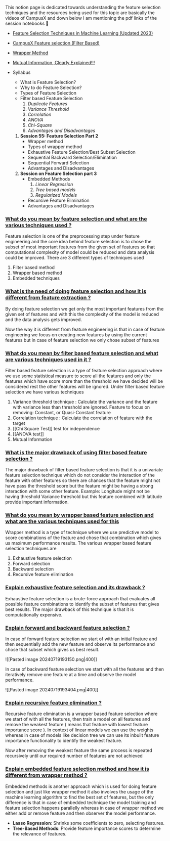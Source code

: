 This notion page is dedicated towards understanding the feature selection techniques and the resources being used for this topic are basically the videos of CampusX and down below I am mentioning the pdf links of the session notebooks 📔    

- [Feature Selection Techniques in Machine Learning (Updated 2023)](https://www.analyticsvidhya.com/blog/2020/10/feature-selection-techniques-in-machine-learning/)
- [CampusX Feature selection (Filter Based)](https://drive.google.com/file/d/1CZPRLuSBmyPw7ftQVIyS7sreoemJGGn-/view)
- [Wrapper Method](https://drive.google.com/file/d/1l0D_YMFkVM8z3I3INn6ou2aCxrHSoeGK/view)
- [Mutual Information, Clearly Explained!!!](https://www.youtube.com/watch?v=eJIp_mgVLwE)

- Syllabus
    
    - What is Feature Selection?
    - Why to do Feature Selection?
    - Types of Feature Selection
    - Filter based Feature Selection
        1. _Duplicate Features_
        2. _Variance Threshold_
        3. _Correlation_
        4. _ANOVA_
        5. _Chi-Square_
        6. _Advantages and Disadvantages_
    
    1. **Session 55: Feature Selection Part 2**
        - Wrapper method
        - Types of wrapper method
        - Exhaustive Feature Selection/Best Subset Selection
        - Sequential Backward Selection/Elimination
        - Sequential Forward Selection
        - Advantages and Disadvantages
    2. **Session on Feature Selection part 3**
        - Embedded Methods
            1. _Linear Regression_
            2. _Tree based models_
            3. _Regularized Models_
        - Recursive Feature Elimination
        - Advantages and Disadvantages


### [What do you mean by feature selection and what are the various techniques used ?](#) 

Feature selection is one of the preprocessing step under feature engineering and the core idea behind feature selection is to chose the subset of most important features from the given set of features so that computational complexity of model could be reduced and data analysis could be  improved. There are 3 different types of techniques used

1. Filter based method
2. Wrapper based method
3. Embedded techniques

### [What is the need of doing feature selection and how it is different from feature extraction ?](#) 

By doing feature selection we get only the most important features from the given set of features and with this the complexity of the model is reduced and the data analysis gets improved.

Now the way it is different from feature engineering is that in case of feature engineering we focus on creating new features by using the current features but in case of feature selection we only chose subset of features

### [What do you mean by filter based feature selection and what are various techniques used in it ?](#) 

Filter based feature selection is a type of feature selection approach where we use some statistical measure to score all the features and only the features which have score more than the threshold we have decided will be considered rest the other features will be ignored. Under filter based feature selection we have various techniques

1. Variance threshold technique : Calculate the variance and the feature with variance less than threshold are ignored. Feature to focus on removing: Constant, or Quasi-Constant feature
2. Correlation technique : Calculate the correlation of feature with the target
3. [[Chi Square Test]] test for independence
4. [[ANOVA test]]
5. Mutual Information

### [What is the major drawback of using filter based feature selection ?](#) 

The major drawback of filter based feature selection is that it is a univariate feature selection technique which do not consider the interaction of the feature with other features so there are chances that the feature might not have pass the threshold score but the feature might be having a strong interaction with some other feature. Example: Longitude might not be having threshold Variance threshold but this feature combined with latitude provide important information.

### [What do you mean by wrapper based feature selection and what are the various techniques used for this](#) 

Wrapper method is a type of technique where we use predictive model to score combinations of the feature and chose that combination which gives us maximum performance results. The various wrapper based feature selection techniques are 

1. Exhaustive feature selection
2. Forward selection
3. Backward selection
4. Recursive feature elimination

### [Explain exhaustive feature selection and its drawback ?](#) 

Exhaustive feature selection is a brute-force approach that evaluates all possible feature combinations to identify the subset of features that gives best results. The major drawback of this technique is that it is computationally expensive.

### [Explain forward and backward feature selection ?](#) 

In case of forward feature selection we start of with an initial feature and then sequentially add the new feature and observe its performance and chose that subset which gives us best result.

![[Pasted image 20240719193150.png|400]]

In case of backward feature selection we start with all the features and then iteratively remove one feature at a time and observe the model performance.

![[Pasted image 20240719193404.png|400]]


### [Explain recursive feature elimination ?](#) 

Recursive feature elimination is a wrapper based feature selection where we start of with all the features, then train a model on all features and remove the weakest feature ( means that feature with lowest feature importance score ). In context of linear models we can use the weights whereas in case of models like decision tree we can use its inbuilt feature importance functionality to identify the weakest feature.

Now after removing the weakest feature the same process is repeated recursively until our required number of features are not achieved


### [Explain embedded feature selection method and how it is different from wrapper method ?](#) 

Embedded methods is another approach which is used for doing feature selection and just like wrapper method it also involves the usage of the machine learning algorithm to find the best set of features, but the only difference is that in case of embedded technique the model training and feature selection happens parallelly whereas in case of wrapper method we either add or remove feature and then observer the model performance.

- **Lasso Regression**: Shrinks some coefficients to zero, selecting features.
- **Tree-Based Methods**: Provide feature importance scores to determine the relevance of features.



    
    

